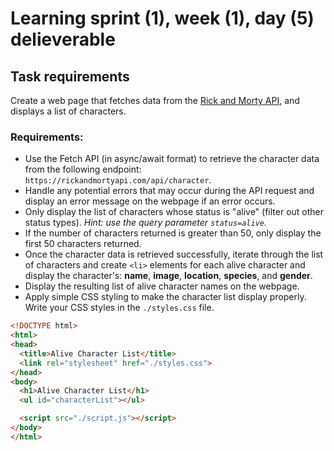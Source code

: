 
# Learning sprint (1), week (1), day (5) delieverable

## Task requirements

Create a web page that fetches data from the [Rick and Morty API](https://rickandmortyapi.com/documentation/#get-all-characters), and displays a list of characters.

### Requirements:

- Use the Fetch API (in async/await format) to retrieve the character data from the following endpoint: `https://rickandmortyapi.com/api/character`.
- Handle any potential errors that may occur during the API request and display an error message on the webpage if an error occurs.
- Only display the list of characters whose status is "alive" (filter out other status types). *Hint: use the query parameter `status=alive`.*
- If the number of characters returned is greater than 50, only display the first 50 characters returned.
- Once the character data is retrieved successfully, iterate through the list of characters and create `<li>` elements for each alive character and display the character's: **name**, **image**, **location**, **species**, and **gender**.
- Display the resulting list of alive character names on the webpage.
- Apply simple CSS styling to make the character list display properly. Write your CSS styles in the `./styles.css` file.

```html
<!DOCTYPE html>
<html>
<head>
  <title>Alive Character List</title>
  <link rel="stylesheet" href="./styles.css">
</head>
<body>
  <h1>Alive Character List</h1>
  <ul id="characterList"></ul>

  <script src="./script.js"></script>
</body>
</html>
```
